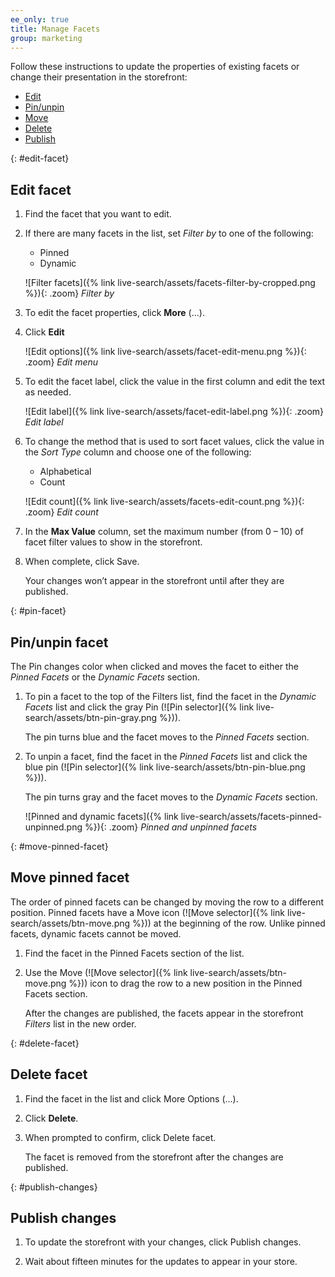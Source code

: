 ```yaml
---
ee_only: true
title: Manage Facets
group: marketing
---
```


Follow these instructions to update the properties of existing facets or change their presentation in the storefront:

- [Edit](#edit-facet)
- [Pin/unpin](#pin-facet)
- [Move](#move-pinned-facet)
- [Delete](#delete-facet)
- [Publish](#publish-changes)

{: #edit-facet}
## Edit facet

1.	Find the facet that you want to edit.

1. If there are many facets in the list, set _Filter by_ to one of the following:

    - Pinned
    - Dynamic

    ![Filter facets]({% link live-search/assets/facets-filter-by-cropped.png %}){: .zoom}
    _Filter by_

1. To edit the facet properties, click **More** (...).

1.	Click **Edit**

    ![Edit options]({% link live-search/assets/facet-edit-menu.png %}){: .zoom}
    _Edit menu_
 
1.	To edit the facet label, click the value in the first column and edit the text as needed.

    ![Edit label]({% link live-search/assets/facet-edit-label.png %}){: .zoom}
    _Edit label_

1.	To change the method that is used to sort facet values, click the value in the _Sort Type_ column and choose one of the following:

    - Alphabetical
    - Count

    ![Edit count]({% link live-search/assets/facets-edit-count.png %}){: .zoom}
    _Edit count_

1. In the **Max Value** column, set the maximum number (from 0 – 10) of facet filter values to show in the storefront.

1.	When complete, click <span class="btn">Save</span>.

    Your changes won’t appear in the storefront until after they are published.

{: #pin-facet}
## Pin/unpin facet

The Pin changes color when clicked and moves the facet to either the _Pinned Facets_ or the _Dynamic Facets_ section.

1.	To pin a facet to the top of the Filters list, find the facet in the _Dynamic Facets_ list and click the gray Pin (![Pin selector]({% link live-search/assets/btn-pin-gray.png %})).

    The pin turns blue and the facet moves to the _Pinned Facets_ section.

1.	To unpin a facet, find the facet in the _Pinned Facets_ list and click the blue pin (![Pin selector]({% link live-search/assets/btn-pin-blue.png %})).

    The pin turns gray and the facet moves to the _Dynamic Facets_ section.

    ![Pinned and dynamic facets]({% link live-search/assets/facets-pinned-unpinned.png %}){: .zoom}
    _Pinned and unpinned facets_

{: #move-pinned-facet}
## Move pinned facet

The order of pinned facets can be changed by moving the row to a different position. Pinned facets have a Move icon (![Move selector]({% link live-search/assets/btn-move.png %})) at the beginning of the row. Unlike pinned facets, dynamic facets cannot be moved.

1.	Find the facet in the Pinned Facets section of the list.

1.	Use the Move (![Move selector]({% link live-search/assets/btn-move.png %})) icon to drag the row to a new position in the Pinned Facets section.

    After the changes are published, the facets appear in the storefront _Filters_ list in the new order.

{: #delete-facet}
## Delete facet

1.	Find the facet in the list and click More Options (...).

1.	Click **Delete**.


1.	When prompted to confirm, click <span class="btn">Delete facet</span>.

    The facet is removed from the storefront after the changes are published.

{: #publish-changes}
## Publish changes

1.	To update the storefront with your changes, click <span class="btn">Publish changes</span>.

1.	Wait about fifteen minutes for the updates to appear in your store.
